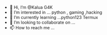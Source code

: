- 👋 Hi, I’m @Kalua G4K
- 👀 I’m interested in ... python , gaming ,hacking
- 🌱 I’m currently learning ...python123 Termux
- 💞️ I’m looking to collaborate on ...
- 📫 How to reach me ...

<!---
KALUAG4K/KALUAG4K is a ✨ special ✨ repository because its `README.md` (this file) appears on your GitHub profile.
You can click the Preview link to take a look at your changes.
--->
